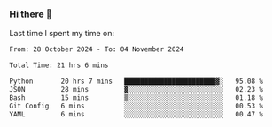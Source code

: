 ### Hi there 👋

<!--
**Grav1tum/Grav1tum** is a ✨ _special_ ✨ repository because its `README.md` (this file) appears on your GitHub profile.

Here are some ideas to get you started:

- 🔭 I’m currently working on ...
- 🌱 I’m currently learning ...
- 👯 I’m looking to collaborate on ...
- 🤔 I’m looking for help with ...
- 💬 Ask me about ...
- 📫 How to reach me: ...
- 😄 Pronouns: ...
- ⚡ Fun fact: ...
-->
Last time I spent my time on:
<!--START_SECTION:waka-->

```txt
From: 28 October 2024 - To: 04 November 2024

Total Time: 21 hrs 6 mins

Python       20 hrs 7 mins   ███████████████████████▓░   95.08 %
JSON         28 mins         ▓░░░░░░░░░░░░░░░░░░░░░░░░   02.23 %
Bash         15 mins         ▒░░░░░░░░░░░░░░░░░░░░░░░░   01.18 %
Git Config   6 mins          ░░░░░░░░░░░░░░░░░░░░░░░░░   00.53 %
YAML         6 mins          ░░░░░░░░░░░░░░░░░░░░░░░░░   00.47 %
```

<!--END_SECTION:waka-->
